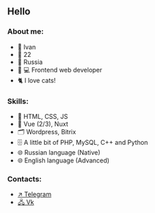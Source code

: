 ## Hello

### About me:

- 👦 Ivan
- 📅 22
- 📍 Russia
- 👨‍ 💻 Frontend web developer
- 🐈 I love cats!

### Skills:

- 📐 HTML, CSS, JS
- 📜 Vue (2/3), Nuxt
- 🗂️ Wordpress, Bitrix
- 🗄️ A little bit of PHP, MySQL, C++ and Python 
- 🌐 Russian language (Native)
- 🌐 English language (Advanced)

### Contacts:

- [↗️ Telegram](https://t.me/gnegovski)
- [🖧 Vk](https://vk.com/ivan_h0e)
